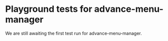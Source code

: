 # Playground tests for advance-menu-manager
We are still awaiting the first test run for advance-menu-manager.
